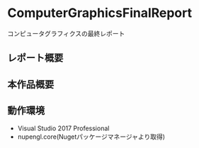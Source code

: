 # ComputerGraphicsFinalReport
コンピュータグラフィクスの最終レポート

## レポート概要

## 本作品概要

## 動作環境
- Visual Studio 2017 Professional
- nupengl.core(Nugetパッケージマネージャより取得)
